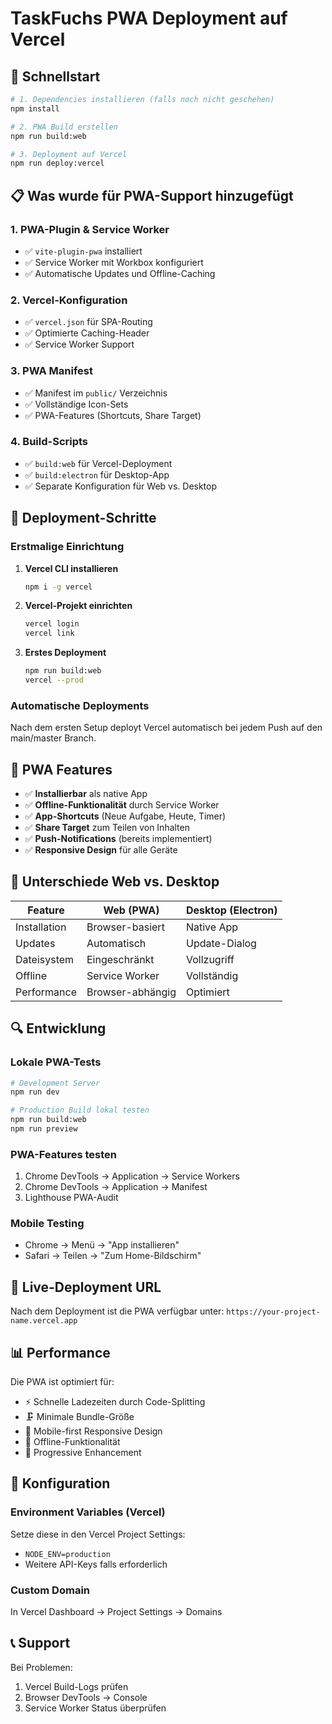 # TaskFuchs PWA Deployment auf Vercel

## 🚀 Schnellstart

```bash
# 1. Dependencies installieren (falls noch nicht geschehen)
npm install

# 2. PWA Build erstellen
npm run build:web

# 3. Deployment auf Vercel
npm run deploy:vercel
```

## 📋 Was wurde für PWA-Support hinzugefügt

### 1. PWA-Plugin & Service Worker
- ✅ `vite-plugin-pwa` installiert
- ✅ Service Worker mit Workbox konfiguriert
- ✅ Automatische Updates und Offline-Caching

### 2. Vercel-Konfiguration
- ✅ `vercel.json` für SPA-Routing
- ✅ Optimierte Caching-Header
- ✅ Service Worker Support

### 3. PWA Manifest
- ✅ Manifest im `public/` Verzeichnis
- ✅ Vollständige Icon-Sets
- ✅ PWA-Features (Shortcuts, Share Target)

### 4. Build-Scripts
- ✅ `build:web` für Vercel-Deployment
- ✅ `build:electron` für Desktop-App
- ✅ Separate Konfiguration für Web vs. Desktop

## 🔧 Deployment-Schritte

### Erstmalige Einrichtung

1. **Vercel CLI installieren**
   ```bash
   npm i -g vercel
   ```

2. **Vercel-Projekt einrichten**
   ```bash
   vercel login
   vercel link
   ```

3. **Erstes Deployment**
   ```bash
   npm run build:web
   vercel --prod
   ```

### Automatische Deployments

Nach dem ersten Setup deployt Vercel automatisch bei jedem Push auf den main/master Branch.

## 📱 PWA Features

- ✅ **Installierbar** als native App
- ✅ **Offline-Funktionalität** durch Service Worker
- ✅ **App-Shortcuts** (Neue Aufgabe, Heute, Timer)
- ✅ **Share Target** zum Teilen von Inhalten
- ✅ **Push-Notifications** (bereits implementiert)
- ✅ **Responsive Design** für alle Geräte

## 🎯 Unterschiede Web vs. Desktop

| Feature | Web (PWA) | Desktop (Electron) |
|---------|-----------|-------------------|
| Installation | Browser-basiert | Native App |
| Updates | Automatisch | Update-Dialog |
| Dateisystem | Eingeschränkt | Vollzugriff |
| Offline | Service Worker | Vollständig |
| Performance | Browser-abhängig | Optimiert |

## 🔍 Entwicklung

### Lokale PWA-Tests
```bash
# Development Server
npm run dev

# Production Build lokal testen
npm run build:web
npm run preview
```

### PWA-Features testen
1. Chrome DevTools → Application → Service Workers
2. Chrome DevTools → Application → Manifest
3. Lighthouse PWA-Audit

### Mobile Testing
- Chrome → Menü → "App installieren"
- Safari → Teilen → "Zum Home-Bildschirm"

## 🚀 Live-Deployment URL

Nach dem Deployment ist die PWA verfügbar unter:
`https://your-project-name.vercel.app`

## 📊 Performance

Die PWA ist optimiert für:
- ⚡ Schnelle Ladezeiten durch Code-Splitting
- 🗜️ Minimale Bundle-Größe
- 📱 Mobile-first Responsive Design
- 🔄 Offline-Funktionalität
- 🎯 Progressive Enhancement

## 🔧 Konfiguration

### Environment Variables (Vercel)
Setze diese in den Vercel Project Settings:
- `NODE_ENV=production`
- Weitere API-Keys falls erforderlich

### Custom Domain
In Vercel Dashboard → Project Settings → Domains

## 📞 Support

Bei Problemen:
1. Vercel Build-Logs prüfen
2. Browser DevTools → Console
3. Service Worker Status überprüfen 